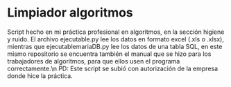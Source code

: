 # Limpiador algoritmos
Script hecho en mi práctica profesional en algoritmos, en la sección higiene y ruido.
El archivo ejecutable.py lee los datos en formato excel (.xls o .xlsx), mientras que ejecutablemariaDB.py lee los datos de una tabla SQL, en este mismo repositorio se encuentra también el manual que se hizo para los trabajadores de algoritmos, para que ellos usen el programa correctamente.\n
PD: Este script se subió con autorización de la empresa donde hice la práctica.
